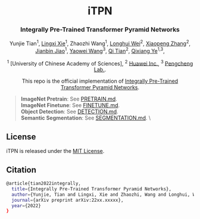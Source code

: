 <div align="center">
<h1>iTPN</h1>
<h3>Integrally Pre-Trained Transformer Pyramid Networks</h3>

Yunjie Tian<sup>1</sup>,
[Lingxi Xie](https://scholar.google.com/citations?user=arny77IAAAAJ&hl=en&oi=ao)<sup>1</sup>, 
Zhaozhi Wang<sup>1</sup>, 
[Longhui Wei](https://scholar.google.com/citations?user=SH_-B_AAAAAJ&hl=en&oi=ao)<sup>2</sup>,
[Xiaopeng Zhang](https://scholar.google.com/citations?user=gFtI-8QAAAAJ&hl=en&oi=ao)<sup>2</sup>,
[Jianbin Jiao](https://scholar.google.com/citations?user=gFtI-8QAAAAJ&hl=en&oi=ao)<sup>1</sup>,
[Yaowei Wang](https://scholar.google.com/citations?user=gFtI-8QAAAAJ&hl=en&oi=ao)<sup>3</sup>,
[Qi Tian](https://scholar.google.com/citations?user=gFtI-8QAAAAJ&hl=en&oi=ao)<sup>2</sup>,
[Qixiang Ye](https://scholar.google.com/citations?user=gFtI-8QAAAAJ&hl=en&oi=ao)<sup>1,3</sup>,

<sup>1</sup> [University of Chinese Academy of Sciences], <sup>2</sup> [Huawei Inc.](https://mmlab.ie.cuhk.edu.hk/), <sup>3</sup> [Pengcheng Lab.](https://www.sensetime.com/cn).
  
This repo is the official implementation of [Integrally Pre-Trained Transformer Pyramid Networks](https://arxiv.org/abs/22xx.xxx). 

  
</div>
  
  
> **ImageNet Pretrain**: See [PRETRAIN.md](PRETRAIN.md).\
> **ImageNet Finetune**: See [FINETUNE.md](FINETUNE.md).\
> **Object Detection**: See [DETECTION.md](DET/DETECTION.md).\
> **Semantic Segmentation**: See [SEGMENTATION.md](SEG/SEGMENTATION.md). \






## License
iTPN is released under the [MIT License](https://github.com/sunsmarterjie/iTPN/blob/main/LICENSE).

## Citation

```bash
@article{tian2022integrally,
  title={Integrally Pre-Trained Transformer Pyramid Networks},
  author={Yunjie, Tian and Lingxi, Xie and Zhaozhi, Wang and Longhui, Wei and Xiaopeng, Zhang and Jianbin, Jiao and Yaowei, Wang and Qi, Tian and Qixiang, Ye},
  journal={arXiv preprint arXiv:22xx.xxxxx},
  year={2022}
}
```
